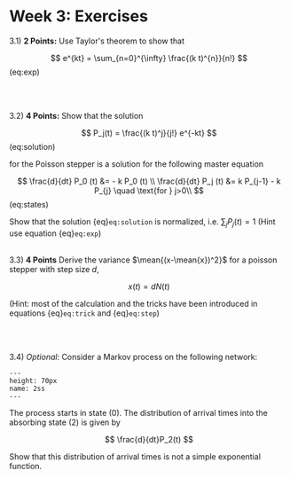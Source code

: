Week 3: Exercises
=======================

3.1) **2 Points:** Use Taylor's theorem to show that

$$
e^{kt} = \sum_{n=0}^{\infty}  \frac{(k t)^{n}}{n!}
$$ (eq:exp)

<br />
<br />

3.2) **4 Points:** Show that the solution 

$$
P_j(t) = \frac{(k t)^j}{j!} e^{-kt}
$$ (eq:solution)

for the Poisson stepper is a solution for the following master equation

$$
\frac{d}{dt} P_0 (t) &= - k P_0 (t) \\
\frac{d}{dt} P_j (t) &= k P_{j-1} - k P_{j}  \quad \text{for } j>0\\
$$ (eq:states)

Show that the solution {eq}`eq:solution` is normalized, i.e. $\sum_j P_j(t) = 1$ (Hint use equation {eq}`eq:exp`)
<br />
<br />


3.3) **4 Points** Derive the variance $\mean{(x-\mean{x})^2}$ for a poisson stepper with step size $d$,

$$
x(t) = d N(t)
$$


(Hint: most of the calculation and the tricks have been introduced in equations {eq}`eq:trick` and {eq}`eq:step`)  

<br />
<br />

3.4) *Optional:* Consider a Markov process on the following network:

```{figure} ex1.png
---
height: 70px
name: 2ss
---
```

The process starts in state $(0)$. The distribution of arrival times into the absorbing state $(2)$ is given by 

$$
\frac{d}{dt}P_2(t)
$$

Show that this distribution of arrival times is not a simple exponential function.

